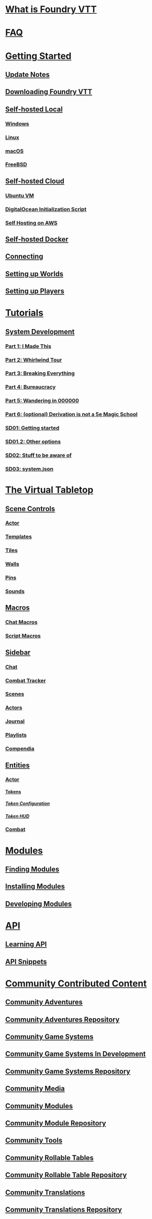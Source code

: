 # [What is Foundry VTT](What-is-Foundry-VTT)

# [FAQ](FAQ)

# [Getting Started](Getting-Started)

## [Update Notes](Update-Notes)

## [Downloading Foundry VTT](Downloading-Foundry-VTT)

## [Self-hosted Local](Self-hosted-Local)

### [Windows](Windows)

### [Linux](Linux)

### [macOS](macOS)

### [FreeBSD](FreeBSD)

## [Self-hosted Cloud](Self-hosted-Cloud)

### [Ubuntu VM](Ubuntu-VM)

### [DigitalOcean Initialization Script](DigitalOcean-Initialization-Script)

### [Self Hosting on AWS](Self-Hosting-on-AWS)

## [Self-hosted Docker](Docker)

## [Connecting](Connecting)

## [Setting up Worlds](Setting-up-Worlds)

## [Setting up Players](Setting-up-Players)

# [Tutorials](Tutorials)

## [System Development](System-Development-for-Beginners)

### [Part 1: I Made This](System-Development-Part-1-I-Made-This)

### [Part 2: Whirlwind Tour](System-Development-Part-2-Whirlwind-Tour)

### [Part 3: Breaking Everything](System-Development-Part-3-Breaking-Everything)

### [Part 4: Bureaucracy](System-Development-Part-4-Bureaucracy)

### [Part 5: Wandering in 000000](System-Development-Part-5-Wandering-in-000000)

### [Part 6: (optional) Derivation is not a 5e Magic School](System-Development-Part-6-(optional)-Derivation-is-not-a-5e-Magic-School)

### [SD01: Getting started](SD01-Getting-started)

### [SD01.2: Other options](SD01.2-Other-options)

### [SD02: Stuff to be aware of](SD02-Stuff-to-be-aware-of)

### [SD03: system.json](SD03-system.json)

# [The Virtual Tabletop](The-Virtual-Tabletop)

## [Scene Controls](Scene-Controls)

### [Actor](Actor)

### [Templates](Templates)

### [Tiles](Tiles)

### [Walls](Walls)

### [Pins](Pins)

### [Sounds](Sounds)

## [Macros](Macros)

### [Chat Macros](Chat-Macros)

### [Script Macros](Script-Macros)

## [Sidebar](Sidebar)

### [Chat](Chat)

### [Combat Tracker](Combat-Tracker)

### [Scenes](Scenes)

### [Actors](Actors)

### [Journal](Journal)

### [Playlists](Playlists)

### [Compendia](Compendia)

## [Entities](Entities)

### [Actor](Actor)

#### [Tokens](Tokens)

##### [Token Configuration](Token-Configuration)

##### [Token HUD](Token-HUD)

### [Combat](Combat)

# [Modules](Modules)

## [Finding Modules](Modules#finding-modules)

## [Installing Modules](Modules#installing-modules)

## [Developing Modules](Modules#developing-modules)

# [API](API)

## [Learning API](API-Learning-API)

## [API Snippets](API-Snippets)

# [Community Contributed Content](Community-Contributed-Content)

## [Community Adventures](Community-Adventures)

## [Community Adventures Repository](https://github.com/foundry-vtt-community/adventures)

## [Community Game Systems](Community-Game-Systems)

## [Community Game Systems In Development](Community-Game-Systems-In-Development)

## [Community Game Systems Repository](https://github.com/foundry-vtt-community/game_systems)

## [Community Media](Community-Media)

## [Community Modules](Community-Modules)

## [Community Module Repository](https://github.com/foundry-vtt-community/modules)

## [Community Tools](Community-Tools)

## [Community Rollable Tables](Community-Rollable-Tables)

## [Community Rollable Table Repository](https://github.com/foundry-vtt-community/rollable_table)

## [Community Translations](Community-Translations)

## [Community Translations Repository](https://github.com/foundry-vtt-community/translations)
